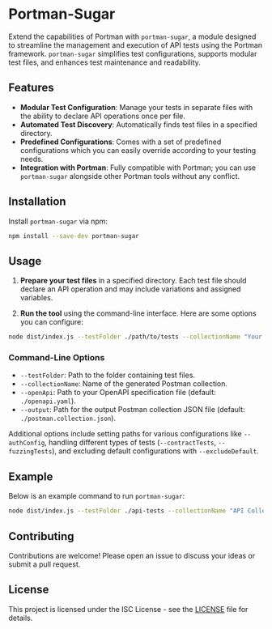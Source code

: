 
# Portman-Sugar

Extend the capabilities of Portman with `portman-sugar`, a module designed to streamline the management and execution of API tests using the Portman framework. `portman-sugar` simplifies test configurations, supports modular test files, and enhances test maintenance and readability.

## Features

- **Modular Test Configuration**: Manage your tests in separate files with the ability to declare API operations once per file.
- **Automated Test Discovery**: Automatically finds test files in a specified directory.
- **Predefined Configurations**: Comes with a set of predefined configurations which you can easily override according to your testing needs.
- **Integration with Portman**: Fully compatible with Portman; you can use `portman-sugar` alongside other Portman tools without any conflict.

## Installation

Install `portman-sugar` via npm:

```bash
npm install --save-dev portman-sugar
```

## Usage

1. **Prepare your test files** in a specified directory. Each test file should declare an API operation and may include variations and assigned variables.

2. **Run the tool** using the command-line interface. Here are some options you can configure:

```bash
node dist/index.js --testFolder ./path/to/tests --collectionName "Your Collection Name"
```

### Command-Line Options

- `--testFolder`: Path to the folder containing test files.
- `--collectionName`: Name of the generated Postman collection.
- `--openApi`: Path to your OpenAPI specification file (default: `./openapi.yaml`).
- `--output`: Path for the output Postman collection JSON file (default: `./postman.collection.json`).

Additional options include setting paths for various configurations like `--authConfig`, handling different types of tests (`--contractTests`, `--fuzzingTests`), and excluding default configurations with `--excludeDefault`.

## Example

Below is an example command to run `portman-sugar`:

```bash
node dist/index.js --testFolder ./api-tests --collectionName "API Collection" --output ./output/postman.collection.json
```

## Contributing

Contributions are welcome! Please open an issue to discuss your ideas or submit a pull request.

## License

This project is licensed under the ISC License - see the [LICENSE](LICENSE) file for details.
